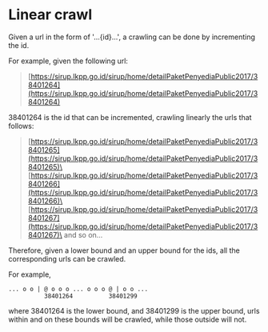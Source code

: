 # Linear crawl

Given a url in the form of '...{id}...', a crawling can be done by incrementing the id.

For example, given the following url:

> [https://sirup.lkpp.go.id/sirup/home/detailPaketPenyediaPublic2017/38401264](https://sirup.lkpp.go.id/sirup/home/detailPaketPenyediaPublic2017/38401264)

38401264 is the id that can be incremented, crawling linearly the urls that follows:

> [https://sirup.lkpp.go.id/sirup/home/detailPaketPenyediaPublic2017/38401265](https://sirup.lkpp.go.id/sirup/home/detailPaketPenyediaPublic2017/38401265)\
> [https://sirup.lkpp.go.id/sirup/home/detailPaketPenyediaPublic2017/38401266](https://sirup.lkpp.go.id/sirup/home/detailPaketPenyediaPublic2017/38401266)\
> [https://sirup.lkpp.go.id/sirup/home/detailPaketPenyediaPublic2017/38401267](https://sirup.lkpp.go.id/sirup/home/detailPaketPenyediaPublic2017/38401267)\
> and so on...

Therefore, given a lower bound and an upper bound for the ids, all the corresponding urls can be crawled.

For example,
```
... o o | @ o o o ... o o o @ | o o ...
          38401264          38401299
```
where 38401264 is the lower bound, and 38401299 is the upper bound, urls within and on these bounds will be crawled, while those outside will not.
